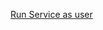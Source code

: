 [Run Service as user](https://askubuntu.com/questions/676007/how-do-i-make-my-systemd-service-run-via-specific-user-and-start-on-boot/676022#676022)
